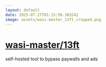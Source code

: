 ```yaml
---
layout: default
date: 2025-07-27T01:15:58.303242
image: assets/wasi-master_13ft_cropped.png
---
```


# [wasi-master/13ft](https://github.com/wasi-master/13ft)

self-hosted tool to bypass paywalls and ads

